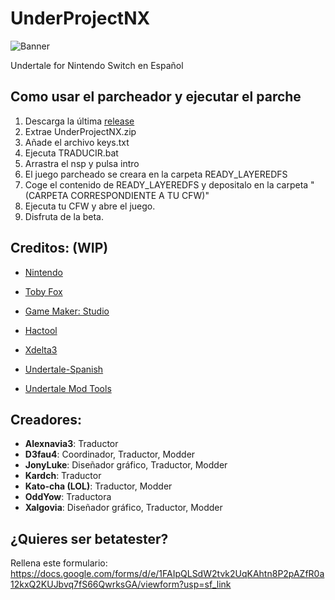 # UnderProjectNX

![Banner](/assets/Banner.png)

Undertale for Nintendo Switch en Español

## Como usar el parcheador y ejecutar el parche
1. Descarga la última [release](https://github.com/UnderProject/UnderProjectNX/releases)
2. Extrae UnderProjectNX.zip
3. Añade el archivo keys.txt 
4. Ejecuta TRADUCIR.bat
5. Arrastra el nsp y pulsa intro
6. El juego parcheado se creara en la carpeta READY_LAYEREDFS
7. Coge el contenido de READY_LAYEREDFS y depositalo en la carpeta "(CARPETA CORRESPONDIENTE A TU CFW)"
8. Ejecuta tu CFW y abre el juego.
9. Disfruta de la beta.


## Creditos: (WIP)
* [Nintendo](https://www.nintendo.com)

* [Toby Fox](https://en.wikipedia.org/wiki/Toby_Fox)

* [Game Maker: Studio](https://www.yoyogames.com/gamemaker)

* [Hactool](https://github.com/SciresM/hactool)

* [Xdelta3](https://github.com/jmacd/xdelta)

* [Undertale-Spanish](http://www.undertale-spanish.com/)

* [Undertale Mod Tools](https://github.com/krzys-h/UndertaleModTool)

## Creadores:
* **Alexnavia3**: Traductor
* **D3fau4**: Coordinador, Traductor, Modder
* **JonyLuke**: Diseñador gráfico, Traductor, Modder
* **Kardch**: Traductor
* **Kato-cha (LOL)**: Traductor, Modder
* **OddYow**: Traductora
* **Xalgovia**: Diseñador gráfico, Traductor, Modder

## ¿Quieres ser betatester?
Rellena este formulario: https://docs.google.com/forms/d/e/1FAIpQLSdW2tvk2UqKAhtn8P2pAZfR0a12kxQ2KUJbvq7fS66QwrksGA/viewform?usp=sf_link
